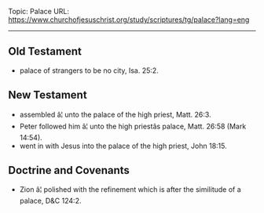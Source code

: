 Topic: Palace
URL: https://www.churchofjesuschrist.org/study/scriptures/tg/palace?lang=eng

---

## Old Testament

- palace of strangers to be no city, Isa. 25:2.

## New Testament

- assembled â¦ unto the palace of the high priest, Matt. 26:3.
- Peter followed him â¦ unto the high priestâs palace, Matt. 26:58 (Mark 14:54).
- went in with Jesus into the palace of the high priest, John 18:15.

## Doctrine and Covenants

- Zion â¦ polished with the refinement which is after the similitude of a palace, D&C 124:2.

